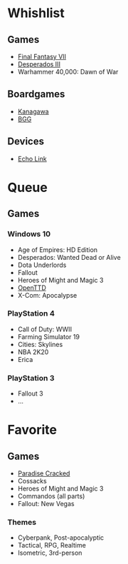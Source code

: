 # Whishlist

## Games
- [Final Fantasy VII](https://store.playstation.com/ru-ua/product/EP0082-CUSA07187_00-FFVIIREMAKE00000)
- [Desperados III](https://store.playstation.com/ru-ua/product/EP4389-CUSA11112_00-DES3DELUXEEU0000)
- Warhammer 40,000: Dawn of War

## Boardgames
- [Kanagawa](https://desktopgames.com.ua/ua/kanagawa.html)
- [BGG](https://www.boardgamegeek.com/wishlist/tellnobody1)

## Devices
- [Echo Link](https://www.amazon.com/dp/B0798DVZCY)

# Queue

## Games

### Windows 10
- Age of Empires: HD Edition
- Desperados: Wanted Dead or Alive
- Dota Underlords
- Fallout
- Heroes of Might and Magic 3
- [OpenTTD](https://www.openttd.org)
- X-Com: Apocalypse

### PlayStation 4
- Call of Duty: WWII
- Farming Simulator 19
- Cities: Skylines
- NBA 2K20
- Erica

### PlayStation 3
- Fallout 3
- ...

# Favorite

## Games

- [Paradise Cracked](http://www.reality413.com/index.php/adventures/paradise)
- Cossacks
- Heroes of Might and Magic 3
- Commandos (all parts)
- Fallout: New Vegas

### Themes

- Cyberpank, Post-apocalyptic
- Tactical, RPG, Realtime
- Isometric, 3rd-person
